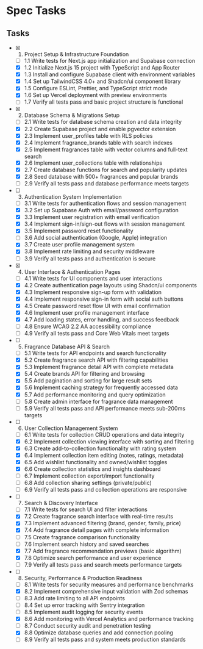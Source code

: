 # Spec Tasks

## Tasks

- [x] 1. Project Setup & Infrastructure Foundation
  - [ ] 1.1 Write tests for Next.js app initialization and Supabase connection
  - [x] 1.2 Initialize Next.js 15 project with TypeScript and App Router
  - [x] 1.3 Install and configure Supabase client with environment variables
  - [x] 1.4 Set up TailwindCSS 4.0+ and Shadcn/ui component library
  - [x] 1.5 Configure ESLint, Prettier, and TypeScript strict mode
  - [x] 1.6 Set up Vercel deployment with preview environments
  - [ ] 1.7 Verify all tests pass and basic project structure is functional

- [x] 2. Database Schema & Migrations Setup
  - [ ] 2.1 Write tests for database schema creation and data integrity
  - [x] 2.2 Create Supabase project and enable pgvector extension
  - [x] 2.3 Implement user_profiles table with RLS policies
  - [x] 2.4 Implement fragrance_brands table with search indexes
  - [x] 2.5 Implement fragrances table with vector columns and full-text search
  - [x] 2.6 Implement user_collections table with relationships
  - [x] 2.7 Create database functions for search and popularity updates
  - [x] 2.8 Seed database with 500+ fragrances and popular brands
  - [ ] 2.9 Verify all tests pass and database performance meets targets

- [ ] 3. Authentication System Implementation
  - [ ] 3.1 Write tests for authentication flows and session management
  - [x] 3.2 Set up Supabase Auth with email/password configuration
  - [x] 3.3 Implement user registration with email verification
  - [x] 3.4 Implement sign-in/sign-out flows with session management
  - [x] 3.5 Implement password reset functionality
  - [ ] 3.6 Add social authentication (Google, Apple) integration
  - [x] 3.7 Create user profile management system
  - [x] 3.8 Implement rate limiting and security middleware
  - [ ] 3.9 Verify all tests pass and authentication is secure

- [x] 4. User Interface & Authentication Pages
  - [ ] 4.1 Write tests for UI components and user interactions
  - [x] 4.2 Create authentication page layouts using Shadcn/ui components
  - [x] 4.3 Implement responsive sign-up form with validation
  - [x] 4.4 Implement responsive sign-in form with social auth buttons
  - [x] 4.5 Create password reset flow UI with email confirmation
  - [x] 4.6 Implement user profile management interface
  - [x] 4.7 Add loading states, error handling, and success feedback
  - [ ] 4.8 Ensure WCAG 2.2 AA accessibility compliance
  - [ ] 4.9 Verify all tests pass and Core Web Vitals meet targets

- [ ] 5. Fragrance Database API & Search
  - [ ] 5.1 Write tests for API endpoints and search functionality
  - [x] 5.2 Create fragrance search API with filtering capabilities
  - [x] 5.3 Implement fragrance detail API with complete metadata
  - [x] 5.4 Create brands API for filtering and browsing
  - [x] 5.5 Add pagination and sorting for large result sets
  - [x] 5.6 Implement caching strategy for frequently accessed data
  - [x] 5.7 Add performance monitoring and query optimization
  - [ ] 5.8 Create admin interface for fragrance data management
  - [ ] 5.9 Verify all tests pass and API performance meets sub-200ms targets

- [ ] 6. User Collection Management System
  - [ ] 6.1 Write tests for collection CRUD operations and data integrity
  - [x] 6.2 Implement collection viewing interface with sorting and filtering
  - [x] 6.3 Create add-to-collection functionality with rating system
  - [x] 6.4 Implement collection item editing (notes, ratings, metadata)
  - [x] 6.5 Add wishlist functionality and owned/wishlist toggles
  - [x] 6.6 Create collection statistics and insights dashboard
  - [ ] 6.7 Implement collection export/import functionality
  - [ ] 6.8 Add collection sharing settings (private/public)
  - [ ] 6.9 Verify all tests pass and collection operations are responsive

- [ ] 7. Search & Discovery Interface
  - [ ] 7.1 Write tests for search UI and filter interactions
  - [x] 7.2 Create fragrance search interface with real-time results
  - [x] 7.3 Implement advanced filtering (brand, gender, family, price)
  - [x] 7.4 Add fragrance detail pages with complete information
  - [ ] 7.5 Create fragrance comparison functionality
  - [ ] 7.6 Implement search history and saved searches
  - [x] 7.7 Add fragrance recommendation previews (basic algorithm)
  - [x] 7.8 Optimize search performance and user experience
  - [ ] 7.9 Verify all tests pass and search meets performance targets

- [ ] 8. Security, Performance & Production Readiness
  - [ ] 8.1 Write tests for security measures and performance benchmarks
  - [x] 8.2 Implement comprehensive input validation with Zod schemas
  - [ ] 8.3 Add rate limiting to all API endpoints
  - [ ] 8.4 Set up error tracking with Sentry integration
  - [ ] 8.5 Implement audit logging for security events
  - [x] 8.6 Add monitoring with Vercel Analytics and performance tracking
  - [ ] 8.7 Conduct security audit and penetration testing
  - [x] 8.8 Optimize database queries and add connection pooling
  - [ ] 8.9 Verify all tests pass and system meets production standards
